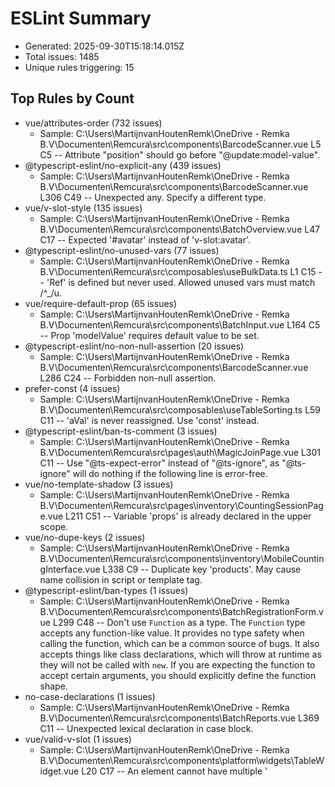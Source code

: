# ESLint Summary

- Generated: 2025-09-30T15:18:14.015Z
- Total issues: 1485
- Unique rules triggering: 15

## Top Rules by Count

- vue/attributes-order (732 issues)
  - Sample: C:\Users\MartijnvanHoutenRemk\OneDrive - Remka
    B.V\Documenten\Remcura\src\components\BarcodeScanner.vue L5 C5 -- Attribute "position" should go
    before "@update:model-value".
- @typescript-eslint/no-explicit-any (439 issues)
  - Sample: C:\Users\MartijnvanHoutenRemk\OneDrive - Remka
    B.V\Documenten\Remcura\src\components\BarcodeScanner.vue L306 C49 -- Unexpected any. Specify a
    different type.
- vue/v-slot-style (135 issues)
  - Sample: C:\Users\MartijnvanHoutenRemk\OneDrive - Remka
    B.V\Documenten\Remcura\src\components\BatchOverview.vue L47 C17 -- Expected '#avatar' instead of
    'v-slot:avatar'.
- @typescript-eslint/no-unused-vars (77 issues)
  - Sample: C:\Users\MartijnvanHoutenRemk\OneDrive - Remka
    B.V\Documenten\Remcura\src\composables\useBulkData.ts L1 C15 -- 'Ref' is defined but never used.
    Allowed unused vars must match /^\_/u.
- vue/require-default-prop (65 issues)
  - Sample: C:\Users\MartijnvanHoutenRemk\OneDrive - Remka
    B.V\Documenten\Remcura\src\components\BatchInput.vue L164 C5 -- Prop 'modelValue' requires
    default value to be set.
- @typescript-eslint/no-non-null-assertion (20 issues)
  - Sample: C:\Users\MartijnvanHoutenRemk\OneDrive - Remka
    B.V\Documenten\Remcura\src\components\BarcodeScanner.vue L286 C24 -- Forbidden non-null
    assertion.
- prefer-const (4 issues)
  - Sample: C:\Users\MartijnvanHoutenRemk\OneDrive - Remka
    B.V\Documenten\Remcura\src\composables\useTableSorting.ts L59 C11 -- 'aVal' is never reassigned.
    Use 'const' instead.
- @typescript-eslint/ban-ts-comment (3 issues)
  - Sample: C:\Users\MartijnvanHoutenRemk\OneDrive - Remka
    B.V\Documenten\Remcura\src\pages\auth\MagicJoinPage.vue L301 C11 -- Use "@ts-expect-error"
    instead of "@ts-ignore", as "@ts-ignore" will do nothing if the following line is error-free.
- vue/no-template-shadow (3 issues)
  - Sample: C:\Users\MartijnvanHoutenRemk\OneDrive - Remka
    B.V\Documenten\Remcura\src\pages\inventory\CountingSessionPage.vue L211 C51 -- Variable 'props'
    is already declared in the upper scope.
- vue/no-dupe-keys (2 issues)
  - Sample: C:\Users\MartijnvanHoutenRemk\OneDrive - Remka
    B.V\Documenten\Remcura\src\components\inventory\MobileCountingInterface.vue L338 C9 -- Duplicate
    key 'products'. May cause name collision in script or template tag.
- @typescript-eslint/ban-types (1 issues)
  - Sample: C:\Users\MartijnvanHoutenRemk\OneDrive - Remka
    B.V\Documenten\Remcura\src\components\BatchRegistrationForm.vue L299 C48 -- Don't use `Function`
    as a type. The `Function` type accepts any function-like value. It provides no type safety when
    calling the function, which can be a common source of bugs. It also accepts things like class
    declarations, which will throw at runtime as they will not be called with `new`. If you are
    expecting the function to accept certain arguments, you should explicitly define the function
    shape.
- no-case-declarations (1 issues)
  - Sample: C:\Users\MartijnvanHoutenRemk\OneDrive - Remka
    B.V\Documenten\Remcura\src\components\BatchReports.vue L369 C11 -- Unexpected lexical
    declaration in case block.
- vue/valid-v-slot (1 issues)
  - Sample: C:\Users\MartijnvanHoutenRemk\OneDrive - Remka
    B.V\Documenten\Remcura\src\components\platform\widgets\TableWidget.vue L20 C17 -- An element
    cannot have multiple '<template>' elements which are distributed to the same slot.
- vue/require-explicit-emits (1 issues)
  - Sample: C:\Users\MartijnvanHoutenRemk\OneDrive - Remka
    B.V\Documenten\Remcura\src\components\products\AdvancedSearchDialog.vue L381 C23 -- The
    "preview-table" event has been triggered but not declared on `defineEmits`.
- prefer-arrow-callback (1 issues)
  - Sample: C:\Users\MartijnvanHoutenRemk\OneDrive - Remka
    B.V\Documenten\Remcura\src\router\index.ts L22 C22 -- Unexpected function expression.
